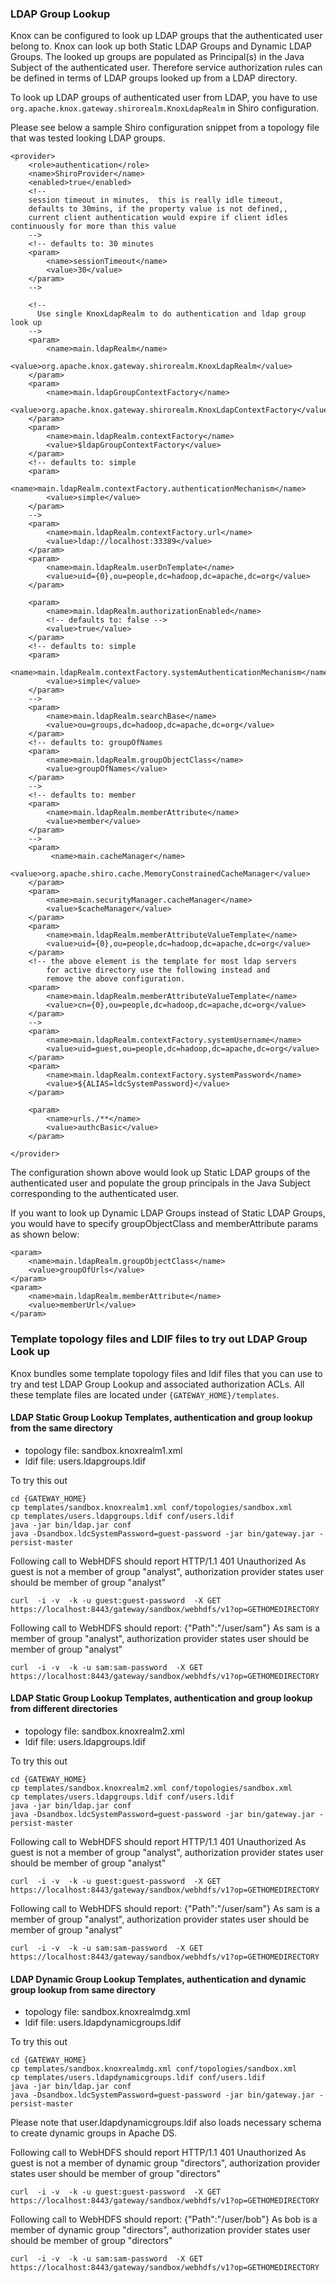 <!---
   Licensed to the Apache Software Foundation (ASF) under one or more
   contributor license agreements.  See the NOTICE file distributed with
   this work for additional information regarding copyright ownership.
   The ASF licenses this file to You under the Apache License, Version 2.0
   (the "License"); you may not use this file except in compliance with
   the License.  You may obtain a copy of the License at

       https://www.apache.org/licenses/LICENSE-2.0

   Unless required by applicable law or agreed to in writing, software
   distributed under the License is distributed on an "AS IS" BASIS,
   WITHOUT WARRANTIES OR CONDITIONS OF ANY KIND, either express or implied.
   See the License for the specific language governing permissions and
   limitations under the License.
--->

### LDAP Group Lookup ###

Knox can be configured to look up LDAP groups that the authenticated user belong to.
Knox can look up both Static LDAP Groups and Dynamic LDAP Groups.
The looked up groups are populated as Principal(s) in the Java Subject of the authenticated user.
Therefore service authorization rules can be defined in terms of LDAP groups looked up from a LDAP directory.

To look up LDAP groups of authenticated user from LDAP, you have to use `org.apache.knox.gateway.shirorealm.KnoxLdapRealm` in Shiro configuration.

Please see below a sample Shiro configuration snippet from a topology file that was tested looking LDAP groups.

    <provider>
        <role>authentication</role>
        <name>ShiroProvider</name>
        <enabled>true</enabled>
        <!-- 
        session timeout in minutes,  this is really idle timeout,
        defaults to 30mins, if the property value is not defined,, 
        current client authentication would expire if client idles continuously for more than this value
        -->
        <!-- defaults to: 30 minutes
        <param>
            <name>sessionTimeout</name>
            <value>30</value>
        </param>
        -->

        <!--
          Use single KnoxLdapRealm to do authentication and ldap group look up
        -->
        <param>
            <name>main.ldapRealm</name>
            <value>org.apache.knox.gateway.shirorealm.KnoxLdapRealm</value>
        </param>
        <param>
            <name>main.ldapGroupContextFactory</name>
            <value>org.apache.knox.gateway.shirorealm.KnoxLdapContextFactory</value>
        </param>
        <param>
            <name>main.ldapRealm.contextFactory</name>
            <value>$ldapGroupContextFactory</value>
        </param>
        <!-- defaults to: simple
        <param>
            <name>main.ldapRealm.contextFactory.authenticationMechanism</name>
            <value>simple</value>
        </param>
        -->
        <param>
            <name>main.ldapRealm.contextFactory.url</name>
            <value>ldap://localhost:33389</value>
        </param>
        <param>
            <name>main.ldapRealm.userDnTemplate</name>
            <value>uid={0},ou=people,dc=hadoop,dc=apache,dc=org</value>
        </param>

        <param>
            <name>main.ldapRealm.authorizationEnabled</name>
            <!-- defaults to: false -->
            <value>true</value>
        </param>
        <!-- defaults to: simple
        <param>
            <name>main.ldapRealm.contextFactory.systemAuthenticationMechanism</name>
            <value>simple</value>
        </param>
        -->
        <param>
            <name>main.ldapRealm.searchBase</name>
            <value>ou=groups,dc=hadoop,dc=apache,dc=org</value>
        </param>
        <!-- defaults to: groupOfNames
        <param>
            <name>main.ldapRealm.groupObjectClass</name>
            <value>groupOfNames</value>
        </param>
        -->
        <!-- defaults to: member
        <param>
            <name>main.ldapRealm.memberAttribute</name>
            <value>member</value>
        </param>
        -->
        <param>
             <name>main.cacheManager</name>
             <value>org.apache.shiro.cache.MemoryConstrainedCacheManager</value>
        </param>
        <param>
            <name>main.securityManager.cacheManager</name>
            <value>$cacheManager</value>
        </param>
        <param>
            <name>main.ldapRealm.memberAttributeValueTemplate</name>
            <value>uid={0},ou=people,dc=hadoop,dc=apache,dc=org</value>
        </param>
        <!-- the above element is the template for most ldap servers 
            for active directory use the following instead and
            remove the above configuration.
        <param>
            <name>main.ldapRealm.memberAttributeValueTemplate</name>
            <value>cn={0},ou=people,dc=hadoop,dc=apache,dc=org</value>
        </param>
        -->
        <param>
            <name>main.ldapRealm.contextFactory.systemUsername</name>
            <value>uid=guest,ou=people,dc=hadoop,dc=apache,dc=org</value>
        </param>
        <param>
            <name>main.ldapRealm.contextFactory.systemPassword</name>
            <value>${ALIAS=ldcSystemPassword}</value>
        </param>

        <param>
            <name>urls./**</name> 
            <value>authcBasic</value>
        </param>

    </provider>

The configuration shown above would look up Static LDAP groups of the authenticated user and populate the group principals in the Java Subject corresponding to the authenticated user.

If you want to look up Dynamic LDAP Groups instead of Static LDAP Groups, you would have to specify groupObjectClass and memberAttribute params as shown below:

    <param>
        <name>main.ldapRealm.groupObjectClass</name>
        <value>groupOfUrls</value>
    </param>
    <param>
        <name>main.ldapRealm.memberAttribute</name>
        <value>memberUrl</value>
    </param>

### Template topology files and LDIF files to try out LDAP Group Look up ###

Knox bundles some template topology files and ldif files that you can use to try and test LDAP Group Lookup and associated authorization ACLs.
All these template files are located under `{GATEWAY_HOME}/templates`.


#### LDAP Static Group Lookup Templates, authentication and group lookup from the same directory ####

* topology file: sandbox.knoxrealm1.xml
* ldif file: users.ldapgroups.ldif

To try this out

    cd {GATEWAY_HOME}
    cp templates/sandbox.knoxrealm1.xml conf/topologies/sandbox.xml
    cp templates/users.ldapgroups.ldif conf/users.ldif
    java -jar bin/ldap.jar conf
    java -Dsandbox.ldcSystemPassword=guest-password -jar bin/gateway.jar -persist-master

Following call to WebHDFS should report HTTP/1.1 401 Unauthorized
As guest is not a member of group "analyst", authorization provider states user should be member of group "analyst"

    curl  -i -v  -k -u guest:guest-password  -X GET https://localhost:8443/gateway/sandbox/webhdfs/v1?op=GETHOMEDIRECTORY

Following call to WebHDFS should report: {"Path":"/user/sam"}
As sam is a member of group "analyst", authorization provider states user should be member of group "analyst"

    curl  -i -v  -k -u sam:sam-password  -X GET https://localhost:8443/gateway/sandbox/webhdfs/v1?op=GETHOMEDIRECTORY


#### LDAP Static Group Lookup Templates, authentication and group lookup from different  directories ####

* topology file: sandbox.knoxrealm2.xml
* ldif file: users.ldapgroups.ldif

To try this out

    cd {GATEWAY_HOME}
    cp templates/sandbox.knoxrealm2.xml conf/topologies/sandbox.xml
    cp templates/users.ldapgroups.ldif conf/users.ldif
    java -jar bin/ldap.jar conf
    java -Dsandbox.ldcSystemPassword=guest-password -jar bin/gateway.jar -persist-master

Following call to WebHDFS should report HTTP/1.1 401 Unauthorized
As guest is not a member of group "analyst", authorization provider states user should be member of group "analyst"

    curl  -i -v  -k -u guest:guest-password  -X GET https://localhost:8443/gateway/sandbox/webhdfs/v1?op=GETHOMEDIRECTORY

Following call to WebHDFS should report: {"Path":"/user/sam"}
As sam is a member of group "analyst", authorization provider states user should be member of group "analyst"

    curl  -i -v  -k -u sam:sam-password  -X GET https://localhost:8443/gateway/sandbox/webhdfs/v1?op=GETHOMEDIRECTORY

#### LDAP Dynamic Group Lookup Templates, authentication and dynamic group lookup from same  directory ####

* topology file: sandbox.knoxrealmdg.xml
* ldif file: users.ldapdynamicgroups.ldif

To try this out

    cd {GATEWAY_HOME}
    cp templates/sandbox.knoxrealmdg.xml conf/topologies/sandbox.xml
    cp templates/users.ldapdynamicgroups.ldif conf/users.ldif
    java -jar bin/ldap.jar conf
    java -Dsandbox.ldcSystemPassword=guest-password -jar bin/gateway.jar -persist-master

Please note that user.ldapdynamicgroups.ldif also loads necessary schema to create dynamic groups in Apache DS.

Following call to WebHDFS should report HTTP/1.1 401 Unauthorized
As guest is not a member of dynamic group "directors", authorization provider states user should be member of group "directors"

    curl  -i -v  -k -u guest:guest-password  -X GET https://localhost:8443/gateway/sandbox/webhdfs/v1?op=GETHOMEDIRECTORY

Following call to WebHDFS should report: {"Path":"/user/bob"}
As bob is a member of dynamic group "directors", authorization provider states user should be member of group "directors"

    curl  -i -v  -k -u sam:sam-password  -X GET https://localhost:8443/gateway/sandbox/webhdfs/v1?op=GETHOMEDIRECTORY

